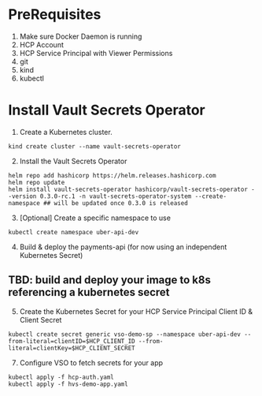 # PreRequisites
 1. Make sure Docker Daemon is running
 2. HCP Account 
 3. HCP Service Principal with Viewer Permissions
 4. git
 5. kind
 6. kubectl

# Install Vault Secrets Operator

1. Create a Kubernetes cluster. 
~~~
kind create cluster --name vault-secrets-operator
~~~

2. Install the Vault Secrets Operator

~~~
helm repo add hashicorp https://helm.releases.hashicorp.com
helm repo update
helm install vault-secrets-operator hashicorp/vault-secrets-operator --version 0.3.0-rc.1 -n vault-secrets-operator-system --create-namespace ## will be updated once 0.3.0 is released
~~~

3. [Optional] Create a specific namespace to use

~~~
kubectl create namespace uber-api-dev
~~~

4. Build & deploy the payments-api (for now using an independent Kubernetes Secret)
## TBD: build and deploy your image to k8s referencing a kubernetes secret 

5. Create the Kubernetes Secret for your HCP Service Principal Client ID & Client Secret

~~~
kubectl create secret generic vso-demo-sp --namespace uber-api-dev --from-literal=clientID=$HCP_CLIENT_ID --from-literal=clientKey=$HCP_CLIENT_SECRET
~~~

7. Configure VSO to fetch secrets for your app 

~~~
kubectl apply -f hcp-auth.yaml
kubectl apply -f hvs-demo-app.yaml
~~~
